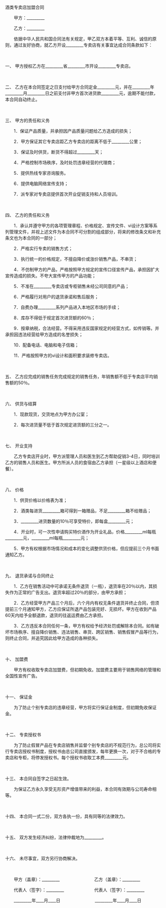 



酒类专卖店加盟合同



 

　　甲方：_________　　

　　乙方：_________　　

　　依据中华人民共和国合同法有关规定，甲乙双方本着平等、互利、诚信的原则，通过友好协商，就乙方开设_________专卖店有关事宜达成合同条款如下：

　　

一、
甲方授权乙方在_________省_________市开设_________专卖店。

　　

二、
乙方在本合同签定之日支付给甲方合同定金_________元，并在_________年_________月_________日之前支付非甲方首次进货款_________元，逾期不能付款，本合同自动终止。

　　

三、
甲方的责任和义务

　　1．保证产品质量，并承担因产品质量问题给乙方造成的损失；

　　2．甲方保证其它专卖店距乙方专卖店的距离不低于_________公里；

　　3．保证及时供货，断货不得超过_________天；

　　4．严格控制市场秩序，及时处罚违章经营的代理商；

　　5．提供热线专家咨询服务。

　　6．提供电脑网络宣传支持；

　　7．派专家对专卖店提供首次开业促销支持和人员培训。

　　

四、
乙方的责任和义务

　　1．承认并遵守甲方的各项管理章程、价格规定、宣传文件、vi设计方案等系列管理文件，并视上述文件为本合同不可分割的组成部分，将来的修改条文和补充条文也为本合同的一部分；

　　2．严格实行专卖的销售方式；

　　3．执行统一的价格规定，不擅自降价或涨价销售产品，不串货；

　　4．不仿制甲方的产品，严格按照甲方规定的宣传口径宣传产品，承担因扩大宣传造成的损失。不夸大宣传甲方的产品功能；

　　5．不准在_________专卖店或专柜销售未经公司同意的产品；

　　6．严格履行对用户的退货承诺和售后服务；

　　7．自费办理_________系列产品进入本地区市场的手续；

　　8．库存不得低于规定首次进货额的60％；

　　9．按章纳税，合法经营。不得采用违反国家规定的经营方式，如传销等。并承担因违法经营给甲方造成的名誉损失；

　　10．配备电话、电脑和电子信箱；

　　11．严格按照甲方的vi设计和面积要求装修专卖店。

　　

五、
乙方应完成的销售任务完成规定的销售任务，年销售额不低于专卖店平均销售额的50％。

　　

六、
供货与结算

　　1．现款现货，交货地点为甲方办公室；

　　2．每次进货量不低于首次规定进货额的三分之一。

　　

七、
开业支持

　　乙方专卖店开业时，甲方派管理人员和医生到乙方帮助促销3-4日，同时培训乙方的销售人员和医生。甲方所派人员的食宿由乙方承担（一星级以上酒店和便餐）。

　　

八、
价格

　　1．供货价格以价格表为准；

　　2．酒类每进货_________箱可得到一箱赠品，不足_________箱不给赠品；

　　3．_________进货数量的10％可享受特价，即每盒_________元；

　　4．开业时，可一次性申请购买特价酒作为开业礼品，价格_________ml每瓶_________元，_________ml每瓶_________元；

　　5．甲方有权根据市场情况和成本的变化调整供货价格，但应提前三个月书面通知乙方。

　　

九、
退货承诺与合同终止

　　1．乙方在销售活动中可承诺无条件退货（一瓶），退货率在20％以内，其损失作为正常的广告支出。退货率超过20％的部分，由甲方承担；

　　2．乙方经营甲方产品三个月后，六个月内有权无条件退货并终止合同，但须提前三个月通知甲方，乙方应保证所退产品包装完好、无损坏。甲方在收到产品60天内给予全额退款，退货的往返运费由乙方承担。

　　3．乙方违反本合同任何一条，甲方有权给予经济处罚或解除本合同。如有破坏市场秩序、擅自降价销售、违法销售、串货、跨区销售、销售假冒产品等行为，则终止合同，并追究因此给甲方造成的各种损失。

　　

十、
加盟费

　　甲方有权收取专卖店加盟费，但初期免收。加盟费主要用于销售网络的管理和全国性宣传广告。

　　

十一、
保证金

　　为了防止个别专卖店的违章经营，甲方将实行保证金制度，但初期免收保证金。

　　

十二、
专卖授权书

　　为了防止假冒产品在专卖店销售并监督个别专卖店的不规范行为，总公司将实行专卖店授权书制度，授权书由总公司直接颁发，每年更换一次，对于不合格的专卖店和专柜，将停发授权书。每个授权书收取工本费_________元。

　　

十三、
本合同自签字之日起生效。

　　为保证乙方永久享受无形资产增值带来的利益，本合同有效期与公司寿命相等。

　　

十四、
本合同一式二份，双方各执一份，具有同等的法律效力。

　　

十五、
双方发生经济纠纷，法律仲裁地为_________。

　　

十六、
未尽事宜，双方另行协商解决。

　　

　　甲方（盖章）：_________　　　　　　　　乙方（盖章）：_________　　

　　代表人（签字）：_________　　　　　　　代表人（签字）：_________　　

　　_________年____月____日　　　　　　　　_________年____月____日
